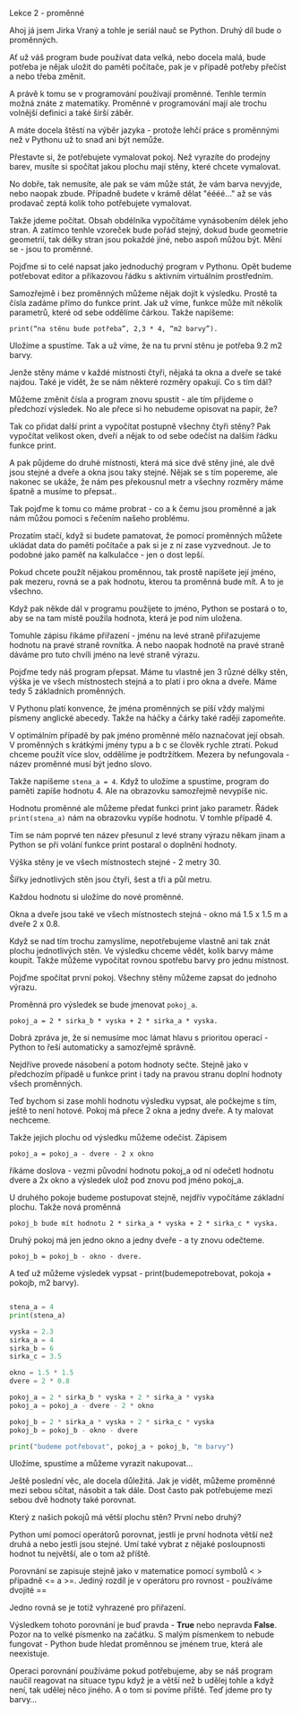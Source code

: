Lekce 2 - proměnné

Ahoj já jsem Jirka Vraný a tohle je seriál nauč se Python. Druhý díl bude o
proměnných.

Ať už váš program bude používat data velká, nebo docela malá, bude potřeba je
nějak uložit do paměti počítače, pak je v případě potřeby přečíst a nebo třeba
změnit. 

A právě k tomu se v programování používají proměnné. Tenhle termín možná znáte z
matematiky. Proměnné v programování mají ale trochu volnější definici a také
širší záběr. 

A máte docela štěstí na výběr jazyka - protože lehčí práce s proměnnými než v
Pythonu už to snad ani být nemůže.

Přestavte si, že potřebujete vymalovat pokoj. Než vyrazíte do prodejny barev,
musíte si spočítat jakou plochu mají stěny, které chcete vymalovat. 

No dobře, tak nemusíte, ale pak se vám může stát, že vám barva nevyjde, nebo
naopak zbude. Případně budete v krámě dělat "éééé..." až se vás prodavač zeptá kolik
toho potřebujete vymalovat.

Takže jdeme počítat. Obsah obdélníka vypočítáme vynásobením délek jeho stran. A
zatímco tenhle vzoreček bude pořád stejný, dokud bude geometrie geometrií, tak
délky stran jsou pokaždé jiné, nebo aspoň můžou být. Mění se - jsou to proměnné. 

Pojďme si to celé napsat jako jednoduchý program v Pythonu. Opět budeme
potřebovat editor a příkazovou řádku s aktivním virtuálním prostředním. 


Samozřejmě i bez proměnných můžeme nějak dojít k výsledku. Prostě ta čísla
zadáme přímo do funkce print. Jak už víme, funkce může mít několik parametrů,
které od sebe oddělíme čárkou. Takže napíšeme:

```
print(“na stěnu bude potřeba”, 2,3 * 4, “m2 barvy”).
``` 

Uložíme a spustíme. Tak a už víme, že na tu první stěnu je potřeba 9.2 m2 barvy. 

Jenže stěny máme v každé místnosti čtyři, nějaká ta okna a dveře se také najdou.
Také je vidět, že se nám některé rozměry opakují.  Co s tím dál?

Můžeme změnit čísla a program znovu spustit - ale tím přijdeme o předchozí
výsledek. No ale přece si ho nebudeme opisovat na papír, že?  

Tak co přidat další print a vypočítat postupně všechny čtyři stěny? Pak
vypočítat velikost oken, dveří a nějak to od sebe odečíst na dalším řádku funkce
print.

A pak půjdeme do druhé místnosti, která má sice dvě stěny jiné, ale dvě jsou
stejné a dveře a okna jsou taky stejné. Nějak se s tím popereme, ale nakonec se
ukáže, že nám pes překousnul metr a všechny rozměry máme špatně a musíme to
přepsat..

Tak pojďme k tomu co máme probrat - co a k čemu jsou proměnné a jak nám můžou
pomoci s řečením našeho problému.

Prozatím stačí, když si budete pamatovat, že pomocí proměnných můžete ukládat
data do paměti počítače a pak si je z ní zase vyzvednout. Je to podobné jako
paměť na kalkulačce - jen o dost lepší.

Pokud chcete použít nějakou proměnnou, tak prostě napíšete její jméno, pak
mezeru, rovná se a pak hodnotu, kterou ta proměnná bude mít. A to je všechno. 

Když pak někde dál v programu použijete to jméno, Python se postará o to, aby se
na tam místě použila hodnota, která je pod ním uložena. 

Tomuhle zápisu říkáme přiřazení - jménu na levé straně přiřazujeme hodnotu na
pravé straně rovnítka. A nebo naopak hodnotě na pravé straně dáváme pro tuto
chvíli jméno na levé straně výrazu. 

Pojďme tedy náš program přepsat. Máme tu vlastně jen 3 různé délky stěn, výška
je ve všech místnostech stejná a to platí i pro okna a dveře. Máme tedy 5
základních proměnných.

V Pythonu platí konvence, že jména proměnných se píší vždy malými písmeny
anglické abecedy. Takže na háčky a čárky také raději zapomeňte. 

V optimálním případě by pak jméno proměnné mělo naznačovat její obsah. V
proměnných s krátkými jmény typu a b c se člověk rychle ztratí. Pokud chceme
použít více slov, oddělíme je podtržítkem. Mezera by nefungovala - název
proměnné musí být jedno slovo. 

Takže napíšeme `stena_a = 4`. Když to uložíme a spustíme, program do paměti zapíše
hodnotu 4. Ale na obrazovku samozřejmě nevypíše nic. 

Hodnotu proměnné ale můžeme předat funkci print jako parametr. Řádek
`print(stena_a)` nám na obrazovku vypíše hodnotu. V tomhle případě 4.

Tím se nám poprvé ten název přesunul z levé strany výrazu někam jinam a Python
se při volání funkce print postaral o doplnění hodnoty.

Výška stěny je ve všech místnostech stejné - 2 metry 30.  

Šířky jednotlivých stěn jsou čtyři, šest a tři a půl metru. 

Každou hodnotu si uložíme do nové proměnné.

Okna a dveře jsou také ve všech místnostech stejná - okno má 1.5 x 1.5 m a dveře
2 x 0.8. 

Když se nad tím trochu zamyslíme, nepotřebujeme vlastně ani tak znát plochu
jednotlivých stěn. Ve výsledku chceme vědět, kolik barvy máme koupit. Takže
můžeme vypočítat rovnou spotřebu barvy pro jednu místnost.

Pojďme spočítat první pokoj. Všechny stěny můžeme zapsat do jednoho výrazu. 

Proměnná pro výsledek se bude jmenovat `pokoj_a`.

```
pokoj_a = 2 * sirka_b * vyska + 2 * sirka_a * vyska. 
```

Dobrá zpráva je, že si nemusíme moc lámat hlavu s prioritou operací - Python to
řeší automaticky a samozřejmě správně. 

Nejdříve provede násobení a potom hodnoty sečte. Stejně jako v předchozím
případě u funkce print i tady na pravou stranu doplní hodnoty všech proměnných. 

Teď bychom si zase mohli hodnotu výsledku vypsat, ale počkejme s tím, ještě to
není hotové.  Pokoj má přece 2 okna a jedny dveře. A ty malovat nechceme.

Takže jejich plochu od výsledku můžeme odečíst. Zápisem 

```
pokoj_a = pokoj_a - dvere - 2 x okno 
```

říkáme doslova - vezmi původní hodnotu pokoj_a od ní odečetl hodnotu dvere a 2x
okno a výsledek ulož pod znovu pod jméno pokoj_a. 

U druhého pokoje budeme postupovat stejně, nejdřív vypočítáme základní plochu.
Takže nová proměnná 

```
pokoj_b bude mít hodnotu 2 * sirka_a * vyska + 2 * sirka_c * vyska. 
```

Druhý pokoj má jen jedno okno a jedny dveře - a ty znovu odečteme. 

```
pokoj_b = pokoj_b - okno - dvere.
```

A teď  už můžeme výsledek vypsat - print(budemepotrebovat, pokoja + pokojb, m2
barvy). 

```python

stena_a = 4
print(stena_a)

vyska = 2.3
sirka_a = 4
sirka_b = 6
sirka_c = 3.5

okno = 1.5 * 1.5
dvere = 2 * 0.8

pokoj_a = 2 * sirka_b * vyska + 2 * sirka_a * vyska
pokoj_a = pokoj_a - dvere - 2 * okno

pokoj_b = 2 * sirka_a * vyska + 2 * sirka_c * vyska
pokoj_b = pokoj_b - okno - dvere

print("budeme potřebovat", pokoj_a + pokoj_b, "m barvy")

```

Uložíme, spustíme a můžeme vyrazit nakupovat...

Ještě poslední věc, ale docela důležitá. Jak je vidět, můžeme proměnné mezi
sebou sčítat, násobit a tak dále. Dost často pak potřebujeme mezi sebou dvě
hodnoty také porovnat. 

Který z našich pokojů má větší plochu stěn? První nebo druhý? 

Python umí pomocí operátorů porovnat, jestli je první hodnota větší než druhá a
nebo jestli jsou stejné. Umí také vybrat z nějaké posloupnosti hodnot tu
největší, ale o tom až příště. 

Porovnání se zapisuje stejně jako v matematice pomocí symbolů < > případně <= a
\>=. Jediný rozdíl je v operátoru pro rovnost - používáme dvojité == 

Jedno rovná se je totiž vyhrazené pro přiřazení.

Výsledkem tohoto porovnání je buď pravda - **True** nebo nepravda **False**. Pozor na to
velké písmenko na začátku. S malým písmenkem to nebude fungovat - Python bude
hledat proměnnou se jménem true, která ale neexistuje.

Operaci porovnání používáme pokud potřebujeme, aby se náš program naučil
reagovat na situace typu když je a větší než b udělej tohle a když není, tak
udělej něco jiného. A o tom si povíme příště. Teď jdeme pro ty barvy…
